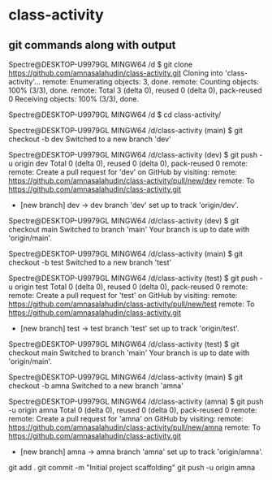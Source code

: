 # class-activity

## git commands along with output

Spectre@DESKTOP-U9979GL MINGW64 /d
$ git clone https://github.com/amnasalahudin/class-activity.git
Cloning into 'class-activity'...
remote: Enumerating objects: 3, done.
remote: Counting objects: 100% (3/3), done.
remote: Total 3 (delta 0), reused 0 (delta 0), pack-reused 0
Receiving objects: 100% (3/3), done.

Spectre@DESKTOP-U9979GL MINGW64 /d
$ cd class-activity/

Spectre@DESKTOP-U9979GL MINGW64 /d/class-activity (main)
$ git checkout -b dev
Switched to a new branch 'dev'

Spectre@DESKTOP-U9979GL MINGW64 /d/class-activity (dev)
$ git push -u origin dev
Total 0 (delta 0), reused 0 (delta 0), pack-reused 0
remote:
remote: Create a pull request for 'dev' on GitHub by visiting:
remote:      https://github.com/amnasalahudin/class-activity/pull/new/dev
remote:
To https://github.com/amnasalahudin/class-activity.git
 * [new branch]      dev -> dev
branch 'dev' set up to track 'origin/dev'.

Spectre@DESKTOP-U9979GL MINGW64 /d/class-activity (dev)
$ git checkout main
Switched to branch 'main'
Your branch is up to date with 'origin/main'.

Spectre@DESKTOP-U9979GL MINGW64 /d/class-activity (main)
$ git checkout -b test
Switched to a new branch 'test'

Spectre@DESKTOP-U9979GL MINGW64 /d/class-activity (test)
$ git push -u origin test
Total 0 (delta 0), reused 0 (delta 0), pack-reused 0
remote:
remote: Create a pull request for 'test' on GitHub by visiting:
remote:      https://github.com/amnasalahudin/class-activity/pull/new/test
remote:
To https://github.com/amnasalahudin/class-activity.git
 * [new branch]      test -> test
branch 'test' set up to track 'origin/test'.

Spectre@DESKTOP-U9979GL MINGW64 /d/class-activity (test)
$ git checkout main
Switched to branch 'main'
Your branch is up to date with 'origin/main'.

Spectre@DESKTOP-U9979GL MINGW64 /d/class-activity (main)
$ git checkout -b amna
Switched to a new branch 'amna'

Spectre@DESKTOP-U9979GL MINGW64 /d/class-activity (amna)
$ git push -u origin amna
Total 0 (delta 0), reused 0 (delta 0), pack-reused 0
remote:
remote: Create a pull request for 'amna' on GitHub by visiting:
remote:      https://github.com/amnasalahudin/class-activity/pull/new/amna
remote:
To https://github.com/amnasalahudin/class-activity.git
 * [new branch]      amna -> amna
branch 'amna' set up to track 'origin/amna'.

git add .
git commit -m "Initial project scaffolding"
git push -u origin amna
